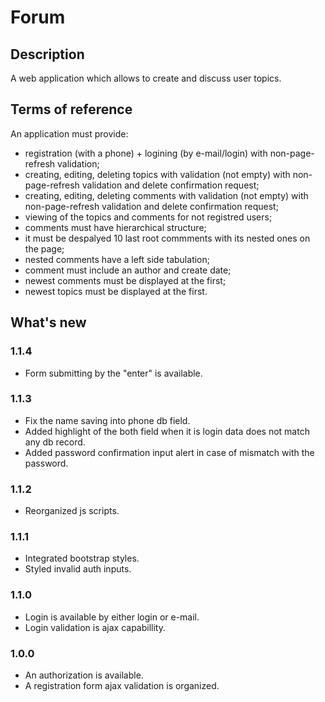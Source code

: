 # Forum

## Description
A web application which allows to create and discuss user topics.

## Terms of reference
An application must provide:
- registration (with a phone) + logining (by e-mail/login) with non-page-refresh validation;
- creating, editing, deleting topics with validation (not empty) with non-page-refresh validation and delete confirmation request;
- creating, editing, deleting comments with validation (not empty) with non-page-refresh validation and delete confirmation request;
- viewing of the topics and comments for not registred users;
- comments must have hierarchical structure;
- it must be despalyed 10 last root commments with its nested ones on the page;
- nested comments have a left side tabulation;
- comment must include an author and create date;
- newest comments must be displayed at the first;
- newest topics must be displayed at the first.

## What's new
### 1.1.4
- Form submitting by the "enter" is available.

### 1.1.3
- Fix the name saving into phone db field.
- Added highlight of the both field when it is login data does not match any db record.
- Added password confirmation input alert in case of mismatch with the password.

### 1.1.2
- Reorganized js scripts.

### 1.1.1
- Integrated bootstrap styles.
- Styled invalid auth inputs.

### 1.1.0
- Login is available by either login or e-mail.
- Login validation is ajax capabillity.

### 1.0.0
- An authorization is available.
- A registration form ajax validation is organized.